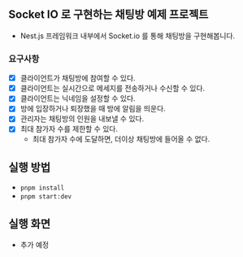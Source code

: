 ## Socket IO 로 구현하는 채팅방 예제 프로젝트

- Nest.js 프레임워크 내부에서 Socket.io 를 통해 채팅방을 구현해봅니다.

### 요구사항

- [x] 클라이언트가 채팅방에 참여할 수 있다.
- [x] 클라이언트는 실시간으로 메세지를 전송하거나 수신할 수 있다.
- [x] 클라이언트는 닉네임을 설정할 수 있다.
- [x] 방에 입장하거나 퇴장했을 때 방에 알림을 띄운다.
- [x] 관리자는 채팅방의 인원을 내보낼 수 있다.
- [x] 최대 참가자 수를 제한할 수 있다.
  - 최대 참가자 수에 도달하면, 더이상 채팅방에 들어올 수 없다.

## 실행 방법

- `pnpm install`
- `pnpm start:dev`

## 실행 화면

- 추가 예정
